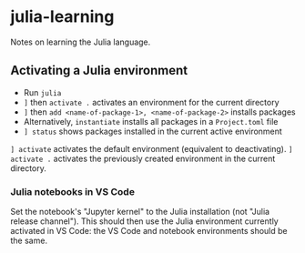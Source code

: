 # julia-learning

Notes on learning the Julia language.

## Activating a Julia environment

- Run `julia`
- `]` then `activate .` activates an environment for the current directory
- `]` then `add <name-of-package-1>, <name-of-package-2>` installs packages
- Alternatively, `instantiate` installs all packages in a `Project.toml` file
- `] status` shows packages installed in the current active environment

`] activate` activates the default environment (equivalent to deactivating). `] activate .` activates the previously created environment in the current directory.

### Julia notebooks in VS Code

Set the notebook's "Jupyter kernel" to the Julia installation (not "Julia release channel"). This should then use the Julia environment currently activated in VS Code: the VS Code and notebook environments should be the same.